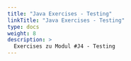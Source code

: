 ```yaml
---
title: "Java Exercises - Testing"
linkTitle: "Java Exercises - Testing"
type: docs
weight: 8
description: >
  Exercises zu Modul #J4 - Testing
---
```

